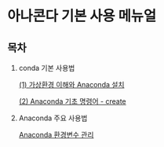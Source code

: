 # 아나콘다 기본 사용 메뉴얼

## 목차
1. conda 기본 사용법
    
    [(1) 가상환경 이해와 Anaconda 설치](./env_basicment.md)

    [(2) Anaconda 기초 명령어 - create](./env_create.md)

2. Anaconda 주요 사용법

    [Anaconda 환경변수 관리](./variable_management.md)